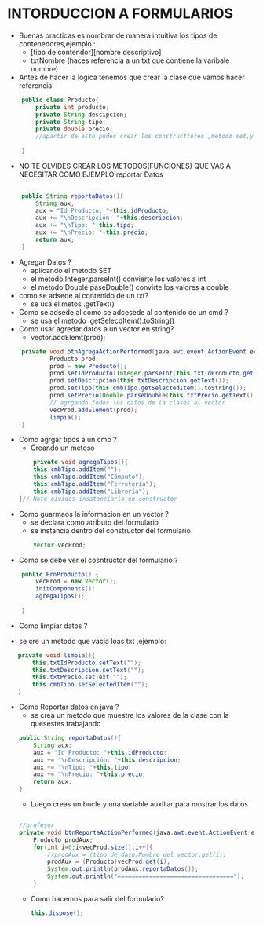 # INTORDUCCION A FORMULARIOS
- Buenas practicas es  nombrar de manera intuitiva los tipos de contenedores,ejemplo :
  - [tipo de contendor][nombre descriptivo]
  - txtNombre (haces referencia a un txt que contiene la varibale nombre)
- Antes de hacer la logica tenemos que crear la clase que vamos hacer referencia
```java
    public class Producto{
        private int producto;
        private String descipcion;
        private String tipo;
        private double precio;
        //apartir de esto pudes crear los constructtores ,metodo set,y get de manera mas eficiente con el ID  que estes usando
        
    }

```
- NO TE OLVIDES CREAR LOS METODOS(FUNCIONES) QUE VAS A NECESITAR COMO EJEMPLO reportar Datos
```java
    
    public String reportaDatos(){
        String aux;
        aux = "Id Producto: "+this.idProducto;
        aux += "\nDescripción: "+this.descripcion;
        aux += "\nTipo: "+this.tipo;
        aux += "\nPrecio: "+this.precio;
        return aux;
    }
```
- Agregar Datos ?
  - aplicando el metodo SET 
  - el metodo Integer.parseInt() convierte los valores a int
  - el metodo Double.paseDouble() convirte los valores a double
- como se adsede al contenido de un txt?
    - se usa el metos .getText()
 - Como se adsede al como se adcesede al contenido de un cmd ?
    - se usa el metodo .getSelecdItem().toString()
 - Como usar agredar datos a  un vector en string?
    -   vector.addElemt(prod);


```java 
    private void btnAgregaActionPerformed(java.awt.event.ActionEvent evt) {                                          
            Producto prod;
            prod = new Producto();
            prod.setIdProducto(Integer.parseInt(this.txtIdProducto.getText()));//covertiendo a entero un txt
            prod.setDescripcion(this.txtDescripcion.getText());
            prod.setTipo(this.cmbTipo.getSelectedItem().toString());
            prod.setPrecio(Double.parseDouble(this.txtPrecio.getText()));
            // agrgando todos los datos de la clases al vector 
            vecProd.addElement(prod);
            limpia();
    }    
```
 - Como agrgar tipos a un cmb ?
    - Creando un metoso 
    ```java
        private void agregaTipos(){
        this.cmbTipo.addItem("");
        this.cmbTipo.addItem("Cómputo");
        this.cmbTipo.addItem("Ferretería");
        this.cmbTipo.addItem("Librería");
    }// Note oivides insatanciarlo en constructor 
    
    ```
 - Como guarmaos la informacion en un vector ?
    -  se declara como atributo del formulario
    -  se instancia dentro del constructor del formulario
    ```java
        Vector vecProd;
    ```
- Como se debe ver el cosntructor del formulario ?
```java 
    public FrnProducto() {
        vecProd = new Vector();
        initComponents();
        agregaTipos();
        
    }
```
- Como limpiar datos ?
 * se cre un metodo que vacia loas txt ,ejemplo:
 ```java
    private void limpia(){
        this.txtIdProducto.setText("");
        this.txtDescripcion.setText("");
        this.txtPrecio.setText("");
        this.cmbTipo.setSelectedItem("");
    }
 ```
- Como Reportar datos en java ?
    - se crea un metodo que muestre los valores de la clase con la quesestes trabajando
    ```java
    public String reportaDatos(){
        String aux;
        aux = "Id Producto: "+this.idProducto;
        aux += "\nDescripción: "+this.descripcion;
        aux += "\nTipo: "+this.tipo;
        aux += "\nPrecio: "+this.precio;
        return aux;
    }
    ```
    - Luego creas un bucle y una variable auxiliar para mostrar los datos
    ```java
    
    //profesor 
    private void btnReportaActionPerformed(java.awt.event.ActionEvent evt) {                                           
        Producto prodAux;
        for(int i=0;i<vecProd.size();i++){
            //prodAux = (tipo de dato)Nombre del vector.get(i);
            prodAux = (Producto)vecProd.get(i);
            System.out.println(prodAux.reportaDatos());
            System.out.println("=================================");
        }
    ```
    - Como hacemos para salir del formulario?
        ```java
        this.dispose();
        ```

